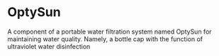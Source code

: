 # OptySun
A component of a portable water filtration system named OptySun for maintaining water quality. Namely, a bottle cap with the function of ultraviolet water disinfection
